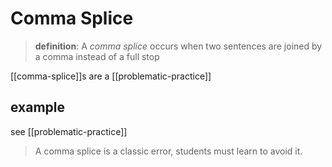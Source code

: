 # Comma Splice

> **definition**: A _comma splice_ occurs when two sentences are joined by a comma instead of a full stop

[[comma-splice]]s are a [[problematic-practice]]

## example

see [[problematic-practice]]

> A comma splice is a classic error, students must learn to avoid it.

